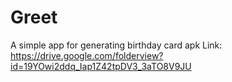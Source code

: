 # Greet
A simple app for generating birthday card
apk Link: https://drive.google.com/folderview?id=19YOwi2ddq_Iap1Z42tpDV3_3aTO8V9JU
